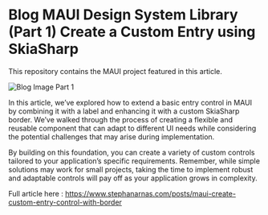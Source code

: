 # Blog MAUI Design System Library (Part 1) Create a Custom Entry using SkiaSharp

This repository contains the MAUI project featured in this article.

![Blog Image Part 1](https://www.stephanarnas.com/images/blog-01.jpg)

In this article, we’ve explored how to extend a basic entry control in MAUI by combining it with a label and enhancing it with a custom SkiaSharp border. 
We’ve walked through the process of creating a flexible and reusable component that can adapt to different UI needs while considering the potential challenges that may arise during implementation.

By building on this foundation, you can create a variety of custom controls tailored to your application’s specific requirements. 
Remember, while simple solutions may work for small projects, taking the time to implement robust and adaptable controls will pay off as your application grows in complexity.

Full article here : 
https://www.stephanarnas.com/posts/maui-create-custom-entry-control-with-border